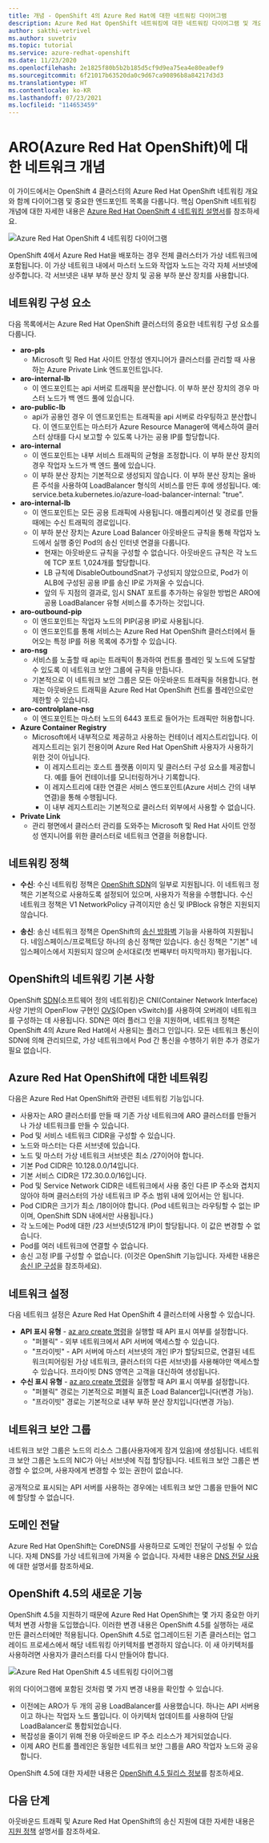 ```yaml
---
title: 개념 - OpenShift 4의 Azure Red Hat에 대한 네트워킹 다이어그램
description: Azure Red Hat OpenShift 네트워킹에 대한 네트워킹 다이어그램 및 개요
author: sakthi-vetrivel
ms.author: suvetriv
ms.topic: tutorial
ms.service: azure-redhat-openshift
ms.date: 11/23/2020
ms.openlocfilehash: 2e1825f80b5b2b185d5cf9d9ea75ea4e80ea0ef9
ms.sourcegitcommit: 6f21017b63520da0c9d67ca90896b8a84217d3d3
ms.translationtype: HT
ms.contentlocale: ko-KR
ms.lasthandoff: 07/23/2021
ms.locfileid: "114653459"
---
```

# <a name="network-concepts-for-azure-red-hat-openshift-aro"></a>ARO(Azure Red Hat OpenShift)에 대한 네트워크 개념

이 가이드에서는 OpenShift 4 클러스터의 Azure Red Hat OpenShift 네트워킹 개요와 함께 다이어그램 및 중요한 엔드포인트 목록을 다룹니다. 핵심 OpenShift 네트워킹 개념에 대한 자세한 내용은 [Azure Red Hat OpenShift 4 네트워킹 설명서](https://docs.openshift.com/container-platform/4.6/networking/understanding-networking.html)를 참조하세요.

![Azure Red Hat OpenShift 4 네트워킹 다이어그램](./media/concepts-networking/aro4-networking-diagram.png)

OpenShift 4에서 Azure Red Hat을 배포하는 경우 전체 클러스터가 가상 네트워크에 포함됩니다. 이 가상 네트워크 내에서 마스터 노드와 작업자 노드는 각각 자체 서브넷에 상주합니다. 각 서브넷은 내부 부하 분산 장치 및 공용 부하 분산 장치를 사용합니다.

## <a name="networking-components"></a>네트워킹 구성 요소

다음 목록에서는 Azure Red Hat OpenShift 클러스터의 중요한 네트워킹 구성 요소를 다룹니다.

* **aro-pls**
    * Microsoft 및 Red Hat 사이트 안정성 엔지니어가 클러스터를 관리할 때 사용하는 Azure Private Link 엔드포인트입니다.
* **aro-internal-lb**
    * 이 엔드포인트는 api 서버로 트래픽을 분산합니다. 이 부하 분산 장치의 경우 마스터 노드가 백 엔드 풀에 있습니다.
* **aro-public-lb**
    * api가 공용인 경우 이 엔드포인트는 트래픽을 api 서버로 라우팅하고 분산합니다. 이 엔드포인트는 마스터가 Azure Resource Manager에 액세스하여 클러스터 상태를 다시 보고할 수 있도록 나가는 공용 IP를 할당합니다.
* **aro-internal**
    * 이 엔드포인트는 내부 서비스 트래픽의 균형을 조정합니다. 이 부하 분산 장치의 경우 작업자 노드가 백 엔드 풀에 있습니다.
    * 이 부하 분산 장치는 기본적으로 생성되지 않습니다. 이 부하 분산 장치는 올바른 주석을 사용하여 LoadBalancer 형식의 서비스를 만든 후에 생성됩니다. 예: service.beta.kubernetes.io/azure-load-balancer-internal: "true".
* **aro-internal-lb**
    * 이 엔드포인트는 모든 공용 트래픽에 사용됩니다. 애플리케이션 및 경로를 만들 때에는 수신 트래픽의 경로입니다.
    * 이 부하 분산 장치는 Azure Load Balancer 아웃바운드 규칙을 통해 작업자 노드에서 실행 중인 Pod의 송신 인터넷 연결을 다룹니다.
        * 현재는 아웃바운드 규칙을 구성할 수 없습니다. 아웃바운드 규칙은 각 노드에 TCP 포트 1,024개를 할당합니다.
        * LB 규칙에 DisableOutboundSnat가 구성되지 않았으므로, Pod가 이 ALB에 구성된 공용 IP를 송신 IP로 가져올 수 있습니다.
        * 앞의 두 지점의 결과로, 임시 SNAT 포트를 추가하는 유일한 방법은 ARO에 공용 LoadBalancer 유형 서비스를 추가하는 것입니다.
* **aro-outbound-pip**
    * 이 엔드포인트는 작업자 노드의 PIP(공용 IP)로 사용됩니다.
    * 이 엔드포인트를 통해 서비스는 Azure Red Hat OpenShift 클러스터에서 들어오는 특정 IP를 허용 목록에 추가할 수 있습니다.
* **aro-nsg**
    * 서비스를 노출할 때 api는 트래픽이 통과하여 컨트롤 플레인 및 노드에 도달할 수 있도록 이 네트워크 보안 그룹에 규칙을 만듭니다.
    * 기본적으로 이 네트워크 보안 그룹은 모든 아웃바운드 트래픽을 허용합니다. 현재는 아웃바운드 트래픽을 Azure Red Hat OpenShift 컨트롤 플레인으로만 제한할 수 있습니다.
* **aro-controlplane-nsg**
  * 이 엔드포인트는 마스터 노드의 6443 포트로 들어가는 트래픽만 허용합니다.
* **Azure Container Registry**
    * Microsoft에서 내부적으로 제공하고 사용하는 컨테이너 레지스트리입니다. 이 레지스트리는 읽기 전용이며 Azure Red Hat OpenShift 사용자가 사용하기 위한 것이 아닙니다.
        * 이 레지스트리는 호스트 플랫폼 이미지 및 클러스터 구성 요소를 제공합니다. 예를 들어 컨테이너를 모니터링하거나 기록합니다.
        * 이 레지스트리에 대한 연결은 서비스 엔드포인트(Azure 서비스 간의 내부 연결)을 통해 수행됩니다.
        * 이 내부 레지스트리는 기본적으로 클러스터 외부에서 사용할 수 없습니다.
* **Private Link**
    * 관리 평면에서 클러스터 관리를 도와주는 Microsoft 및 Red Hat 사이트 안정성 엔지니어를 위한 클러스터로 네트워크 연결을 허용합니다.

## <a name="networking-policies"></a>네트워킹 정책

* **수신**: 수신 네트워킹 정책은 [OpenShift SDN](https://docs.openshift.com/container-platform/4.5/networking/openshift_sdn/about-openshift-sdn.html)의 일부로 지원됩니다. 이 네트워크 정책은 기본적으로 사용하도록 설정되어 있으며, 사용자가 적용을 수행합니다. 수신 네트워크 정책은 V1 NetworkPolicy 규격이지만 송신 및 IPBlock 유형은 지원되지 않습니다.

* **송신**: 송신 네트워크 정책은 OpenShift의 [송신 방화벽](https://docs.openshift.com/container-platform/4.5/networking/openshift_sdn/configuring-egress-firewall.html) 기능을 사용하여 지원됩니다. 네임스페이스/프로젝트당 하나의 송신 정책만 있습니다. 송신 정책은 "기본" 네임스페이스에서 지원되지 않으며 순서대로(첫 번째부터 마지막까지) 평가됩니다.

## <a name="networking-basics-in-openshift"></a>OpenShift의 네트워킹 기본 사항

OpenShift [SDN](https://docs.openshift.com/container-platform/4.6/networking/openshift_sdn/about-openshift-sdn.html)(소프트웨어 정의 네트워킹)은 CNI(Container Network Interface) 사양 기반의 OpenFlow 구현인 [OVS](https://www.openvswitch.org/)(Open vSwitch)를 사용하여 오버레이 네트워크를 구성하는 데 사용됩니다. SDN은 여러 플러그 인을 지원하며, 네트워크 정책은 OpenShift 4의 Azure Red Hat에서 사용되는 플러그 인입니다. 모든 네트워크 통신이 SDN에 의해 관리되므로, 가상 네트워크에서 Pod 간 통신을 수행하기 위한 추가 경로가 필요 없습니다.

## <a name="networking--for-azure-red-hat-openshift"></a>Azure Red Hat OpenShift에 대한 네트워킹

다음은 Azure Red Hat OpenShift와 관련된 네트워킹 기능입니다.  
* 사용자는 ARO 클러스터를 만들 때 기존 가상 네트워크에 ARO 클러스터를 만들거나 가상 네트워크를 만들 수 있습니다.
* Pod 및 서비스 네트워크 CIDR을 구성할 수 있습니다.
* 노드와 마스터는 다른 서브넷에 있습니다.
* 노드 및 마스터 가상 네트워크 서브넷은 최소 /27이어야 합니다.
* 기본 Pod CIDR은 10.128.0.0/14입니다.
* 기본 서비스 CIDR은 172.30.0.0/16입니다.
* Pod 및 Service Network CIDR은 네트워크에서 사용 중인 다른 IP 주소와 겹치지 않아야 하며 클러스터의 가상 네트워크 IP 주소 범위 내에 있어서는 안 됩니다.
* Pod CIDR은 크기가 최소 /18이어야 합니다. (Pod 네트워크는 라우팅할 수 없는 IP이며, OpenShift SDN 내에서만 사용됩니다.)
* 각 노드에는 Pod에 대한 /23 서브넷(512개 IP)이 할당됩니다. 이 값은 변경할 수 없습니다.
* Pod를 여러 네트워크에 연결할 수 없습니다.
* 송신 고정 IP를 구성할 수 없습니다. (이것은 OpenShift 기능입니다. 자세한 내용은 [송신 IP 구성](https://docs.openshift.com/container-platform/4.6/networking/openshift_sdn/assigning-egress-ips.html)을 참조하세요).

## <a name="network-settings"></a>네트워크 설정

다음 네트워크 설정은 Azure Red Hat OpenShift 4 클러스터에 사용할 수 있습니다.

* **API 표시 유형** - [az aro create 명령](tutorial-create-cluster.md#create-the-cluster)을 실행할 때 API 표시 여부를 설정합니다.
    * "퍼블릭" - 외부 네트워크에서 API 서버에 액세스할 수 있습니다.
    * "프라이빗" - API 서버에 마스터 서브넷의 개인 IP가 할당되므로, 연결된 네트워크(피어링된 가상 네트워크, 클러스터의 다른 서브넷)를 사용해야만 액세스할 수 있습니다. 프라이빗 DNS 영역은 고객을 대신하여 생성됩니다.
* **수신 표시 유형** - [az aro create 명령](tutorial-create-cluster.md#create-the-cluster)을 실행할 때 API 표시 여부를 설정합니다.
    * "퍼블릭" 경로는 기본적으로 퍼블릭 표준 Load Balancer입니다(변경 가능).
    * "프라이빗" 경로는 기본적으로 내부 부하 분산 장치입니다(변경 가능).

## <a name="network-security-groups"></a>네트워크 보안 그룹
네트워크 보안 그룹은 노드의 리소스 그룹(사용자에게 잠겨 있음)에 생성됩니다. 네트워크 보안 그룹은 노드의 NIC가 아닌 서브넷에 직접 할당됩니다. 네트워크 보안 그룹은 변경할 수 없으며, 사용자에게 변경할 수 있는 권한이 없습니다.

공개적으로 표시되는 API 서버를 사용하는 경우에는 네트워크 보안 그룹을 만들어 NIC에 할당할 수 없습니다.

## <a name="domain-forwarding"></a>도메인 전달
Azure Red Hat OpenShift는 CoreDNS를 사용하므로 도메인 전달이 구성될 수 있습니다. 자체 DNS를 가상 네트워크에 가져올 수 없습니다. 자세한 내용은 [DNS 전달 사용](https://docs.openshift.com/container-platform/4.6/networking/dns-operator.html#nw-dns-forward_dns-operator)에 대한 설명서를 참조하세요.

## <a name="whats-new-in-openshift-45"></a>OpenShift 4.5의 새로운 기능

OpenShift 4.5을 지원하기 때문에 Azure Red Hat OpenShift는 몇 가지 중요한 아키텍처 변경 사항을 도입했습니다. 이러한 변경 내용은 OpenShift 4.5를 실행하는 새로 만든 클러스터에만 적용됩니다. OpenShift 4.5로 업그레이드된 기존 클러스터는 업그레이드 프로세스에서 해당 네트워킹 아키텍처를 변경하지 않습니다. 이 새 아키텍처를 사용하려면 사용자가 클러스터를 다시 만들어야 합니다.

![Azure Red Hat OpenShift 4.5 네트워킹 다이어그램](./media/concepts-networking/aro-4-5-networking-diagram.png)

위의 다이어그램에 포함된 것처럼 몇 가지 변경 내용을 확인할 수 있습니다.
* 이전에는 ARO가 두 개의 공용 LoadBalancer를 사용했습니다. 하나는 API 서버용이고 하나는 작업자 노드 풀입니다. 이 아키텍처 업데이트를 사용하여 단일 LoadBalancer로 통합되었습니다. 
* 복잡성을 줄이기 위해 전용 아웃바운드 IP 주소 리소스가 제거되었습니다.
* 이제 ARO 컨트롤 플레인은 동일한 네트워크 보안 그룹을 ARO 작업자 노드와 공유합니다.

OpenShift 4.5에 대한 자세한 내용은 [OpenShift 4.5 릴리스 정보](https://docs.openshift.com/container-platform/4.5/release_notes/ocp-4-5-release-notes.html)를 참조하세요.

## <a name="next-steps"></a>다음 단계
아웃바운드 트래픽 및 Azure Red Hat OpenShift의 송신 지원에 대한 자세한 내용은 [지원 정책](support-policies-v4.md) 설명서를 참조하세요.
